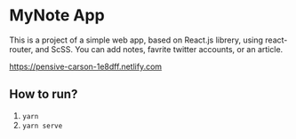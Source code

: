 # MyNote App 
This is a project of a simple web app, based on React.js librery, using react-router, and ScSS. 
You can add notes, favrite twitter accounts, or an article.

https://pensive-carson-1e8dff.netlify.com

## How to run?
1. `yarn`
2. `yarn serve`
